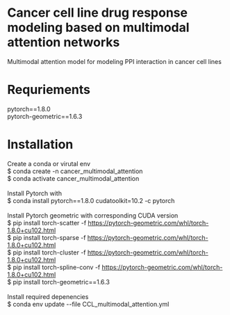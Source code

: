 # Cancer cell line drug response modeling based on multimodal attention networks
Multimodal attention model for modeling PPI interaction in cancer cell lines<br/>

# Requriements
pytorch==1.8.0 <br/>
pytorch-geometric==1.6.3 <br/>

# Installation
Create a conda or virutal env <br/>
$ conda create -n cancer_multimodal_attention <br/>
$ conda activate cancer_multimodal_attention <br/>
<br/>
Install Pytorch with <br/>
$ conda install pytorch==1.8.0 cudatoolkit=10.2 -c pytorch <br/>
<br/>
Install Pytorch geometric with corresponding CUDA version<br/>
$ pip install torch-scatter -f https://pytorch-geometric.com/whl/torch-1.8.0+cu102.html <br/>
$ pip install torch-sparse -f https://pytorch-geometric.com/whl/torch-1.8.0+cu102.html <br/>
$ pip install torch-cluster -f https://pytorch-geometric.com/whl/torch-1.8.0+cu102.html <br/>
$ pip install torch-spline-conv -f https://pytorch-geometric.com/whl/torch-1.8.0+cu102.html <br/>
$ pip install torch-geometric==1.6.3 <br/>
<br/>
Install required depenencies <br/>
$ conda env update --file CCL_multimodal_attention.yml <br/>
